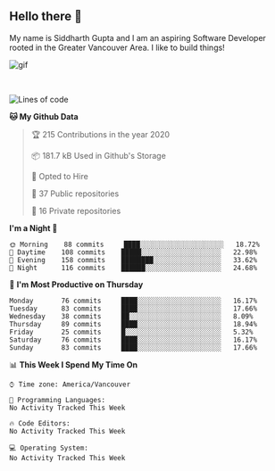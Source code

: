 ## Hello there :wave:

My name is Siddharth Gupta and I am an aspiring Software Developer rooted in the Greater Vancouver Area. I like to build things!

![gif](https://github.com/siddg97/siddg97/blob/master/dino.gif)

<br>

<!--START_SECTION:waka-->
![Lines of code](https://img.shields.io/badge/From%20Hello%20World%20I%27ve%20Written-11.3%20million%20Lines%20of%20code-blue)

**🐱 My Github Data** 

> 🏆 215 Contributions in the year 2020
 > 
> 📦 181.7 kB Used in Github's Storage 
 > 
> 💼 Opted to Hire
 > 
> 📜 37 Public repositories
 > 
> 🔑 16 Private repositories 

**I'm a Night 🦉** 

```text
🌞 Morning    88 commits     ████░░░░░░░░░░░░░░░░░░░░░   18.72% 
🌆 Daytime    108 commits    █████░░░░░░░░░░░░░░░░░░░░   22.98% 
🌃 Evening    158 commits    ████████░░░░░░░░░░░░░░░░░   33.62% 
🌙 Night      116 commits    ██████░░░░░░░░░░░░░░░░░░░   24.68%

```
📅 **I'm Most Productive on Thursday** 

```text
Monday       76 commits     ████░░░░░░░░░░░░░░░░░░░░░   16.17% 
Tuesday      83 commits     ████░░░░░░░░░░░░░░░░░░░░░   17.66% 
Wednesday    38 commits     ██░░░░░░░░░░░░░░░░░░░░░░░   8.09% 
Thursday     89 commits     ████░░░░░░░░░░░░░░░░░░░░░   18.94% 
Friday       25 commits     █░░░░░░░░░░░░░░░░░░░░░░░░   5.32% 
Saturday     76 commits     ████░░░░░░░░░░░░░░░░░░░░░   16.17% 
Sunday       83 commits     ████░░░░░░░░░░░░░░░░░░░░░   17.66%

```


📊 **This Week I Spend My Time On** 

```text
⌚︎ Time zone: America/Vancouver

💬 Programming Languages: 
No Activity Tracked This Week

🔥 Code Editors: 
No Activity Tracked This Week

💻 Operating System: 
No Activity Tracked This Week

```


<!--END_SECTION:waka-->




